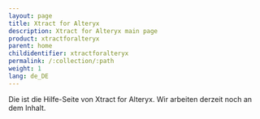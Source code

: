 ```yaml
---
layout: page
title: Xtract for Alteryx
description: Xtract for Alteryx main page
product: xtractforalteryx
parent: home
childidentifier: xtractforalteryx
permalink: /:collection/:path
weight: 1
lang: de_DE
---
```


Die ist die Hilfe-Seite von Xtract for Alteryx.
Wir arbeiten derzeit noch an dem Inhalt.